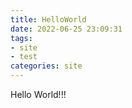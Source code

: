 ```yaml
---
title: HelloWorld
date: 2022-06-25 23:09:31
tags: 
- site
- test
categories: site
---
```

Hello World!!!